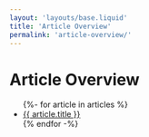 ```yaml
---
layout: 'layouts/base.liquid'
title: 'Article Overview'
permalink: 'article-overview/'
---
```


<main>
  <h1>Article Overview</h1>
  <ul>
    {%- for article in articles %}
      <li>
        <a href="{{ article.permalink }}">{{ article.title }}</a>
      </li>
    {% endfor -%}
  </ul>
</main>

